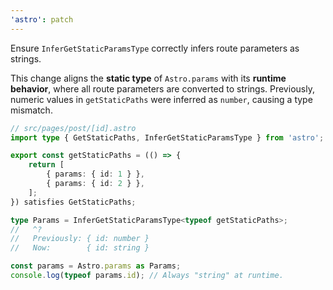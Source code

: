 ```yaml
---
'astro': patch
---
```


Ensure `InferGetStaticParamsType` correctly infers route parameters as strings.

This change aligns the **static type** of `Astro.params` with its **runtime behavior**, where all route parameters are converted to strings. Previously, numeric values in `getStaticPaths` were inferred as `number`, causing a type mismatch.

```ts
// src/pages/post/[id].astro
import type { GetStaticPaths, InferGetStaticParamsType } from 'astro';

export const getStaticPaths = (() => {
    return [
        { params: { id: 1 } },
        { params: { id: 2 } },
    ];
}) satisfies GetStaticPaths;

type Params = InferGetStaticParamsType<typeof getStaticPaths>;
//   ^?
//   Previously: { id: number }
//   Now:        { id: string }

const params = Astro.params as Params;
console.log(typeof params.id); // Always "string" at runtime.
```
